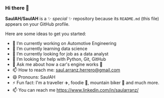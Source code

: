 ### Hi there 👋

**SaulAH/SaulAH** is a ✨ _special_ ✨ repository because its `README.md` (this file) appears on your GitHub profile.

Here are some ideas to get you started:

- 🔭 I’m currently working on Automotive Engineering
- 🌱 I’m currently learning data science 
- 👯 I’m currently looking for job as a data analyst
- 🤔 I’m looking for help with Python, Git, GitHub
- 💬 Ask me about how a car's engine works :car:
- 📫 How to reach me: saul.arranz.herrero@gmail.com
- 😄 Pronouns: SaulAH
- ⚡ Fun fact: I'm a traveller :airplane:, foodie :fork_and_knife:, mountain biker :mountain_bicyclist: and much more.
- 📫 You can reach me https://www.linkedin.com/in/saularranz/

